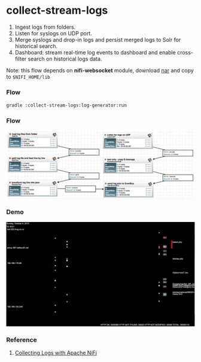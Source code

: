 collect-stream-logs
===================

1. Ingest logs from folders.
2. Listen for syslogs on UDP port.
3. Merge syslogs and drop-in logs and persist merged logs to Solr for historical search.  
4. Dashboard: stream real-time log events to dashboard and enable cross-filter search on historical logs data. 

Note: this flow depends on **nifi-websocket** module, download [nar](https://github.com/xmlking/nifi-websocket/releases/download/0.1.0/nifi-websocket-0.1.0-SNAPSHOT.nar) and copy to `$NIFI_HOME/lib`

### Flow
```bash
gradle :collect-stream-logs:log-generator:run
```

### Flow
![logs dataflow](./logs-flow.png)

### Demo
![streaming logs](./logs-demo.png)

### Reference 
1. [Collecting Logs with Apache NiFi](http://bryanbende.com/development/2015/05/17/collecting-logs-with-apache-nifi/)